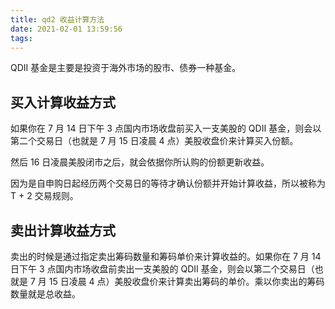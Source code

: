 ```yaml
---
title: qd2 收益计算方法
date: 2021-02-01 13:59:56
tags:
---
```


QDII 基金是主要是投资于海外市场的股市、债券一种基金。

## 买入计算收益方式

如果你在 7 月 14 日下午 3 点国内市场收盘前买入一支美股的 QDII 基金，则会以第二个交易日（也就是 7 月 15 日凌晨 4 点）美股收盘价来计算买入份额。

然后 16 日凌晨美股闭市之后，就会依据你所认购的份额更新收益。

因为是自申购日起经历两个交易日的等待才确认份额并开始计算收益，所以被称为 T + 2 交易规则。

<!--more-->

## 卖出计算收益方式

卖出的时候是通过指定卖出筹码数量和筹码单价来计算收益的。如果你在 7 月 14 日下午 3 点国内市场收盘前卖出一支美股的 QDII 基金，则会以第二个交易日（也就是 7 月 15 日凌晨 4 点）美股收盘价来计算卖出筹码的单价。乘以你卖出的筹码数量就是总收益。
